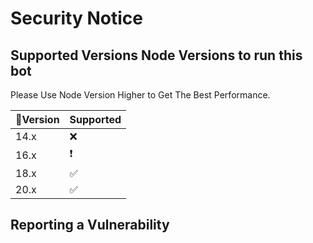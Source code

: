 # Security Notice

## Supported Versions Node Versions to run this bot

Please Use Node Version Higher to Get The Best Performance.

|📡Version| Supported          |
| ------- | ------------------ |
| 14.x    | :x: |
| 16.x    | ❗                 |
| 18.x    | :white_check_mark: |
| 20.x    | ✅                 |
 
## Reporting a Vulnerability

